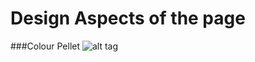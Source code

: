 # Design Aspects of the page

###Colour Pellet 
![alt tag](https://s32.postimg.org/5aq42p8hx/colours.png "Colour Pellet")
